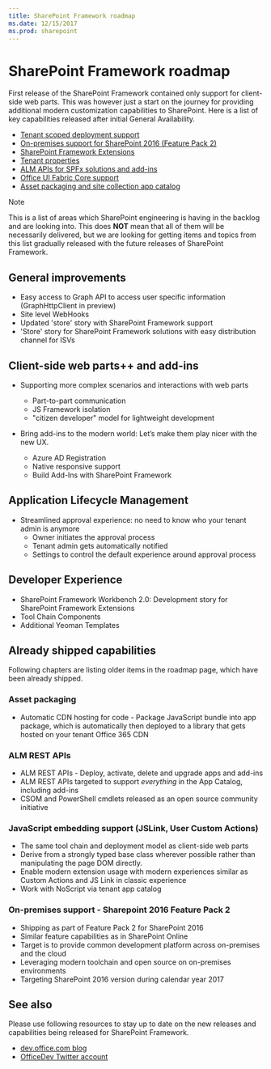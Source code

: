 ```yaml
---
title: SharePoint Framework roadmap
ms.date: 12/15/2017
ms.prod: sharepoint
---
```



# SharePoint Framework roadmap

First release of the SharePoint Framework contained only support for client-side web parts. This was however just a start on the journey for providing additional modern customization capabilities to SharePoint. Here is a list of key capabilities released after initial General Availability.

- [Tenant scoped deployment support](./tenant-scoped-deployment.md)
- [On-premises support for SharePoint 2016 (Feature Pack 2)](./sharepoint-2016-support.md)
- [SharePoint Framework Extensions](./extensions/overview-extensions.md)
- [Tenant properties](./tenant-properties.md)
- [ALM APIs for SPFx solutions and add-ins](../apis/alm-api-for-spfx-add-ins.md)
- [Office UI Fabric Core support](https://dev.office.com/blogs/improved-support-for-office-ui-fabric-core)
- [Asset packaging and site collection app catalog](../general-development/site-collection-app-catalog.md)


> [!NOTE]
> This is a list of areas which SharePoint engineering is having in the backlog and are looking into. This does **NOT** mean that all of them will be necessarily delivered, but we are looking for getting items and topics from this list gradually released with the future releases of SharePoint Framework.

## General improvements

- Easy access to Graph API to access user specific information (GraphHttpClient in preview)
- Site level WebHooks
- Updated 'store' story with SharePoint Framework support
- 'Store' story for SharePoint Framework solutions with easy distribution channel for ISVs 

## Client-side web parts++ and add-ins

- Supporting more complex scenarios and interactions with web parts
    - Part-to-part communication
	- JS Framework isolation
    - "citizen developer" model for lightweight development

- Bring add-ins to the modern world: Let’s make them play nicer with the new UX. 
    - Azure AD Registration
    - Native responsive support
    - Build Add-Ins with SharePoint Framework


## Application Lifecycle Management

- Streamlined approval experience: no need to know who your tenant admin is anymore
    - Owner initiates the approval process
    - Tenant admin gets automatically notified 
    - Settings to control the default experience around approval process


## Developer Experience
- SharePoint Framework Workbench 2.0: Development story for SharePoint Framework Extensions
- Tool Chain Components
- Additional Yeoman Templates

## Already shipped capabilities

Following chapters are listing older items in the roadmap page, which have been already shipped.

### Asset packaging

- Automatic CDN hosting for code - Package JavaScript bundle into app package, which is automatically then deployed to a library that gets hosted on your tenant Office 365 CDN

### ALM REST APIs

- ALM REST APIs - Deploy, activate, delete and upgrade apps and add-ins
- ALM REST APIs targeted to support *everything* in the App Catalog, including add-ins
- CSOM and PowerShell cmdlets released as an open source community initiative

### JavaScript embedding support (JSLink, User Custom Actions) 

- The same tool chain and deployment model as client-side web parts
- Derive from a strongly typed base class wherever possible rather than manipulating the page DOM directly.
- Enable modern extension usage with modern experiences similar as Custom Actions and JS Link in classic experience
- Work with NoScript via tenant app catalog

### On-premises support - Sharepoint 2016 Feature Pack 2

- Shipping as part of Feature Pack 2 for SharePoint 2016
- Similar feature capabilities as in SharePoint Online
- Target is to provide common development platform across on-premises and the cloud
- Leveraging modern toolchain and open source on on-premises environments
- Targeting SharePoint 2016 version during calendar year 2017


## See also
Please use following resources to stay up to date on the new releases and capabilities being released for SharePoint Framework.

* [dev.office.com blog](https://dev.office.com/blogs)
* [OfficeDev Twitter account](https://twitter.com/officedev)

